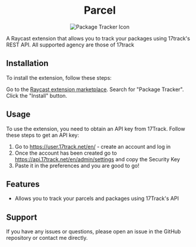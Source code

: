 <div align="center">
<h1>Parcel</h1>

![Package Tracker Icon](/media/icon.png "This was generated by AI")

</div>
A Raycast extension that allows you to track your packages using 17track's REST API.  All supported agency are those of 17track

## Installation

To install the extension, follow these steps:

Go to the [Raycast extension marketplace](https://raycast.com/extensions).
Search for "Package Tracker".
Click the "Install" button.

## Usage

To use the extension, you need to obtain an API key from 17Track. Follow these steps to get an API key:

1. Go to https://user.17track.net/en/ - create an account and log in
2. Once the account has been created go to https://api.17track.net/en/admin/settings and copy the Security Key
3. Paste it in the preferences and you are good to go!

## Features

- Allows you to track your parcels and packages using 17Track's API

## Support

If you have any issues or questions, please open an issue in the GitHub repository or contact me directly.
